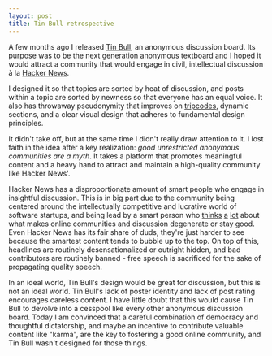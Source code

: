 ```yaml
---
layout: post
title: Tin Bull retrospective
---
```

A few months ago I released [Tin Bull](http://tinbull.com), an anonymous discussion board. Its purpose was to be the next generation anonymous textboard and I hoped it would attract a community that would engage in civil, intellectual discussion à la [Hacker News](http://news.ycombinator.com).

I designed it so that topics are sorted by heat of discussion, and posts within a topic are sorted by newness so that everyone has an equal voice. It also has throwaway pseudonymity that improves on [tripcodes](https://upload.wikimedia.org/wikipedia/commons/b/b8/Tripcode.png), dynamic sections, and a clear visual design that adheres to fundamental design principles.

It didn't take off, but at the same time I didn't really draw attention to it. I lost faith in the idea after a key realization: *good unrestricted anonymous communities are a myth*. It takes a platform that promotes meaningful content and a heavy hand to attract and maintain a high-quality community like Hacker News'.

Hacker News has a disproportionate amount of smart people who engage in insightful discussion. This is in big part due to the community being centered around the intellectually competitive and lucrative world of software startups, and being lead by a smart person who [thinks](http://www.paulgraham.com/disagree.html) [a](http://paulgraham.com/hackernews.html) [lot](http://paulgraham.com/identity.html) about what makes online communities and discussion degenerate or stay good. Even Hacker News has its fair share of duds, they're just harder to see because the smartest content tends to bubble up to the top. On top of this, headlines are routinely desensationalized or outright hidden, and bad contributors are routinely banned - free speech is sacrificed for the sake of propagating quality speech.

In an ideal world, Tin Bull's design would be great for discussion, but this is not an ideal world. Tin Bull's lack of poster identity and lack of post rating encourages careless content. I have little doubt that this would cause Tin Bull to devolve into a cesspool like every other anonymous discussion board. Today I am convinced that a careful combination of democracy and thoughtful dictatorship, and maybe an incentive to contribute valuable content like "karma", are the key to fostering a good online community, and Tin Bull wasn't designed for those things.
